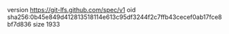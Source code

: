 version https://git-lfs.github.com/spec/v1
oid sha256:0b45e849d412813518114e613c95df3244f2c7ffb43cecef0ab17fce8bf7d836
size 1933
